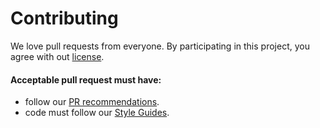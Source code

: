 # Contributing
We love pull requests from everyone. By participating in this project, you
agree with out [license](https://opensource.org/licenses/MIT).

#### Acceptable pull request must have:
* follow our [PR recommendations](https://github.com/dubbha/croton/wiki/Create-a-Pull-Request). 
* code must follow our [Style Guides](https://github.com/dubbha/croton/wiki/Style-Guides).
